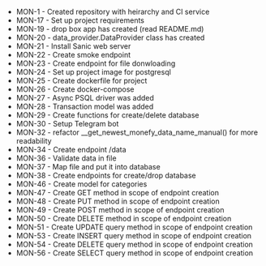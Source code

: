 * MON-1  - Created repository with heirarchy and CI service
* MON-17 - Set up project requirements
* MON-19 - drop box app has created (read README.md)
* MON-20 - data_provider.DataProvider class has created
* MON-21 - Install Sanic web server
* MON-22 - Create smoke endpoint
* MON-23 - Create endpoint for file donwloading
* MON-24 - Set up project image for postgresql
* MON-25 - Create dockerfile for project
* MON-26 - Create docker-compose
* MON-27 - Async PSQL driver was added
* MON-28 - Transaction model was added
* MON-29 - Create functions for create/delete database
* MON-30 - Setup Telegram bot
* MON-32 - refactor __get_newest_monefy_data_name_manual() for more readability
* MON-34 - Create endpoint /data
* MON-36 - Validate data in file
* MON-37 - Map file and put it into database
* MON-38 - Create endpoints for create/drop database
* MON-46 -  Create model for categories
* MON-47 - Create GET method in scope of endpoint creation	
* MON-48 - Create PUT method in scope of endpoint creation	
* MON-49 - Create POST method in scope of endpoint creation	
* MON-50 - Create DELETE method in scope of endpoint creation	
* MON-51 - Create UPDATE query method in scope of endpoint creation	
* MON-53 - Create INSERT query method in scope of endpoint creation	
* MON-54 - Create DELETE query method in scope of endpoint creation	
* MON-56 - Create SELECT query method in scope of endpoint creation
